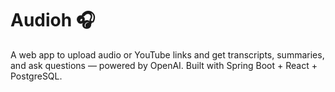 # Audioh 🎧
A web app to upload audio or YouTube links and get transcripts, summaries, and ask questions — powered by OpenAI.
Built with Spring Boot + React + PostgreSQL.
